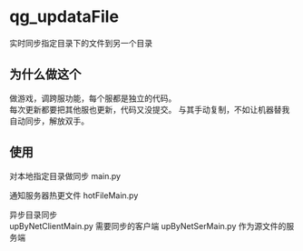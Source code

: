 # qg_updataFile
实时同步指定目录下的文件到另一个目录

## 为什么做这个
做游戏，调跨服功能，每个服都是独立的代码。  
每次更新都要把其他服也更新，代码又没提交。
与其手动复制，不如让机器替我自动同步，解放双手。

## 使用
对本地指定目录做同步
main.py 

通知服务器热更文件
hotFileMain.py

异步目录同步    
upByNetClientMain.py        需要同步的客户端
upByNetSerMain.py           作为源文件的服务端